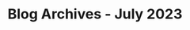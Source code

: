 ---
layout: category
title: "Blog Archives - July 2023" 
category: "year-2023"
lang: en
permalink: '/category/2023/07'
path: '/category/2023/07'
pagination:
    enabled: true
    category: ["year-2023", "month-07"]
    permalink: /page/:num/
    locale: en
---